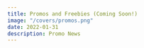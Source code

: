 ```yaml
---
title: Promos and Freebies (Coming Soon!)
image: "/covers/promos.png"
date: 2022-01-31
description: Promo News
---
```

